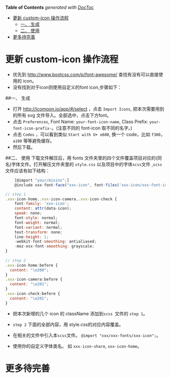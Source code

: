 <!-- START doctoc generated TOC please keep comment here to allow auto update -->
<!-- DON'T EDIT THIS SECTION, INSTEAD RE-RUN doctoc TO UPDATE -->
**Table of Contents**  *generated with [DocToc](http://doctoc.herokuapp.com/)*

- [更新 custom-icon 操作流程](#更新-custom-icon-操作流程)
	- [一、 生成](#一、-生成)
	- [二、 使用](#二、-使用)
- [更多待完善](#更多待完善)

<!-- END doctoc generated TOC please keep comment here to allow auto update -->

# 更新 custom-icon 操作流程

- 优先到 http://www.bootcss.com/p/font-awesome/ 查找有没有可以直接使用的 icon。
- 没有找到对于icon则使用自定义的font icon,步骤如下：


##一、 生成
  
- 打开 http://icomoon.io/app/#/select ，点击 ```Import Icons```, 把本次需要用到的所有 svg 文件导入。全部选中，点击下方font。
- 点击 ``Preferences``, Font Name: ``your-font-icon-name``, Class Prefix: ``your-font-icon-prefix-``。(注意不同的 font-icon 取不同的名字。)
- 点击 ``Codes`` ，可以看到类似 ```Start with U+ e600```,  换一个 code，比如  ``f300``，``a100`` 等等避免缓存。
- 然后下载。


##二、 使用
  下载文件解压后，用 fonts 文件夹里的四个文件覆盖项目对应的(同名)字体文件。打开解压文件夹里的 ``style.css`` 以及项目中的字体```scss```文件 ,```scss```文件应该有如下结构：
  
```javascript
    [@import "your/mixins";]
    @include xxx-font-face("xxx-icon", font-files('xxx-icon/xxx-font-icon.ttf','xxx-icon/xxx-font-icon.woff'), "xxx-icon/xxx-font-icon.eot");

// step 1
.xxx-icon-home,.xxx-icon-camera,.xxx-icon-check {
    font-family: 'xxx-icon';
    content: attr(data-icon);
    speak: none;
    font-style: normal;
    font-weight: normal;
    font-variant: normal;
    text-transform: none;
    line-height: 1;
    -webkit-font-smoothing: antialiased;
    -moz-osx-font-smoothing: grayscale;
}
    
// step 2
.xxx-icon-home:before {
  content: "\e200";
}
.xxx-icon-camera:before {
  content: "\e201";
}
.xxx-icon-check:before {
  content: "\e201";
}

```
  
- 把本次新增的几个 icon 的 className 添加到``scss ``文件的 ```step 1```。
  
- ```step 2``` 下面的全部内容，用 style.css的对应内容覆盖。

- 在相关的文件中引入本```scss```文件。 ``@import "xxx/xxx-fonts/xxx-icon";``。

- 使用你的自定义字体类名。 如 ``xxx-icon-share``, ``xxx-icon-home``。


# 更多待完善
